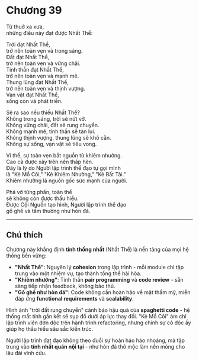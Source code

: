 # Chương 39  

Từ thuở xa xưa,  
những điều này đạt được Nhất Thể:  

Trời đạt Nhất Thể,  
trở nên toàn vẹn và trong sáng.  
Đất đạt Nhất Thể,  
trở nên toàn vẹn và vững chãi.  
Tinh thần đạt Nhất Thể,  
trở nên toàn vẹn và mạnh mẽ.  
Thung lũng đạt Nhất Thể,  
trở nên toàn vẹn và thịnh vượng.  
Vạn vật đạt Nhất Thể,  
sống còn và phát triển.  

Sẽ ra sao nếu thiếu Nhất Thể?  
Không trong sáng, trời sẽ nứt vỡ.  
Không vững chãi, đất sẽ rung chuyển.  
Không mạnh mẽ, tinh thần sẽ tàn lụi.  
Không thịnh vượng, thung lũng sẽ khô cằn.  
Không sự sống, vạn vật sẽ tiêu vong.  

Vì thế, sự toàn vẹn bắt nguồn từ khiêm nhường.  
Cao cả được xây trên nền thấp hèn.  
Đây là lý do Người lập trình thể đạo tự gọi mình  
là "Kẻ Mồ Côi," "Kẻ Khiêm Nhường," "Kẻ Bất Tài."  
Khiêm nhường là nguồn gốc sức mạnh của người.  

Phá vỡ từng phần, toàn thể  
sẽ không còn được thấu hiểu.  
Được Cội Nguồn tạo hình, Người lập trình thể đạo  
gồ ghề và tầm thường như hòn đá.  

---

## Chú thích  

Chương này khẳng định **tính thống nhất** (Nhất Thể) là nền tảng của mọi hệ thống bền vững:  
- **"Nhất Thể"**: Nguyên lý **cohesion** trong lập trình - mỗi module chỉ tập trung vào một nhiệm vụ, tạo thành tổng thể hài hòa.  
- **"Khiêm nhường"**: Tinh thần **pair programming** và **code review** - sẵn sàng tiếp nhận feedback, không bảo thủ.  
- **"Gồ ghề như hòn đá"**: Code không cần hoàn hảo về mặt thẩm mỹ, miễn đáp ứng **functional requirements** và **scalability**.  

Hình ảnh "trời đất rung chuyển" cảnh báo hậu quả của **spaghetti code** - hệ thống mất tính gắn kết sẽ sụp đổ dưới áp lực thay đổi. "Kẻ Mồ Côi" ám chỉ lập trình viên đơn độc trên hành trình refactoring, nhưng chính sự cô độc ấy giúp họ thấu hiểu sâu sắc kiến trúc.  

Người lập trình đạt đạo không theo đuổi sự hoàn hảo hào nhoáng, mà tập trung vào **tính nhất quán nội tại** - như hòn đá thô mộc làm nền móng cho lâu đài vĩnh cửu. 